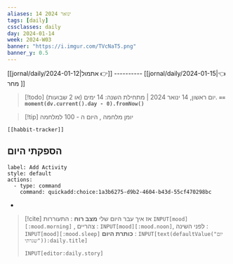 ```yaml
---
aliases: 14 ינואר 2024
tags: [daily]
cssclasses: daily
day: 2024-01-14
week: 2024-W03
banner: "https://i.imgur.com/TVcNaT5.png"
banner_y: 0.5
---
```


[[jornal/daily/2024-01-12|אתמול 👉]] ---------- [[jornal/daily/2024-01-15|👈 מחר ]]


> [!todo]  יום ראשון, 14 ינואר 2024 | מתחילת השנה: 14 ימים (או 2 שבועות). **`== moment(dv.current().day - 0).fromNow()`**

> [!tip]  יומן מלחמה , היום ה - 100 למלחמה

```meta-bind-embed
[[habbit-tracker]]
```

## הספקתי היום

```meta-bind-button
label: Add Activity
style: default
actions: 
  - type: command
    command: quickadd:choice:1a3b6275-d9b2-4604-b43d-55cf470298bc

```
-  

> [!cite] אז איך עבר היום שלי
> **מצב רוח** :  התעוררות `INPUT[mood][:mood.morning]` , צהריים : `INPUT[mood][:mood.noon]`,  לפני השינה :  `INPUT[mood][:mood.sleep]`
> **כותרת היום** : `INPUT[text(defaultValue("יום שגרתי")):daily.title]`
> ```meta-bind
> INPUT[editor:daily.story]
> ```